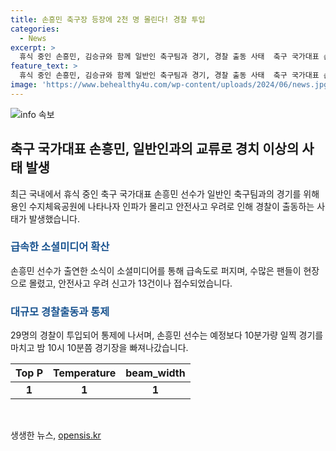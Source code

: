 ```yaml
---
title: 손흥민 축구장 등장에 2천 명 몰린다! 경찰 투입
categories:
  - News
excerpt: >
  휴식 중인 손흥민, 김승규와 함께 일반인 축구팀과 경기, 경찰 출동 사태  축구 국가대표 손흥민이 김승규 선수와 함께 용인 수지체육공원에서 축구를 즐겼지만, 인파 몰림으로 경찰 출동하게 되는 사태가 벌어졌다. 소셜미디어를 통해 이 소식이 빠르게 퍼지며 수많은 팬들이 몰렸고, 안전사고 우려 신고도 13건이 접수되었다. 경기를 일찍 마치고 손흥민은 밤 10시 10분쯤 경기장을 떠났다.
feature_text: >
  휴식 중인 손흥민, 김승규와 함께 일반인 축구팀과 경기, 경찰 출동 사태  축구 국가대표 손흥민이 김승규 선수와 함께 용인 수지체육공원에서 축구를 즐겼지만, 인파 몰림으로 경찰 출동하게 되는 사태가 벌어졌다. 소셜미디어를 통해 이 소식이 빠르게 퍼지며 수많은 팬들이 몰렸고, 안전사고 우려 신고도 13건이 접수되었다. 경기를 일찍 마치고 손흥민은 밤 10시 10분쯤 경기장을 떠났다.
image: 'https://www.behealthy4u.com/wp-content/uploads/2024/06/news.jpg'
---
```


<p><img src="https://www.behealthy4u.com/wp-content/uploads/2024/06/news.jpg" alt="info 속보" /></p>

<h2 data-ke-size="size26">축구 국가대표 손흥민, 일반인과의 교류로 경치 이상의 사태 발생</h2>

<p data-ke-size="size16">최근 국내에서 휴식 중인 축구 국가대표 손흥민 선수가 일반인 축구팀과의 경기를 위해 용인 수지체육공원에 나타나자 인파가 몰리고 안전사고 우려로 인해 경찰이 출동하는 사태가 발생했습니다.</p>

<h3><b><span style="color: #1a5490;">급속한 소셜미디어 확산</span></b></h3>

<p data-ke-size="size16">손흥민 선수가 출연한 소식이 소셜미디어를 통해 급속도로 퍼지며, 수많은 팬들이 현장으로 몰렸고, 안전사고 우려 신고가 13건이나 접수되었습니다.</p>

<h3><b><span style="color: #1a5490;">대규모 경찰출동과 통제</span></b></h3>

<p data-ke-size="size16">29명의 경찰이 투입되어 통제에 나서며, 손흥민 선수는 예정보다 10분가량 일찍 경기를 마치고 밤 10시 10분쯤 경기장을 빠져나갔습니다.</p>

<table>
<thead>
    <tr>
        <th style="text-align: center;">Top P</th>
        <th style="text-align: center;">Temperature</th>
        <th style="text-align: center;">beam_width</th>
    </tr>
</thead>
<tbody>
    <tr>
        <td style="text-align: center; height: 17px;"><b>1</b></td>
        <td style="text-align: center; height: 17px;"><b>1</b></td>
        <td style="text-align: center; height: 17px;"><b>1</b></td>
    </tr>
</tbody>
</table>

<p data-ke-size="size16">&nbsp;</p>
생생한 뉴스, <a href="https://opensis.kr" rel="dofollow">opensis.kr</a>


